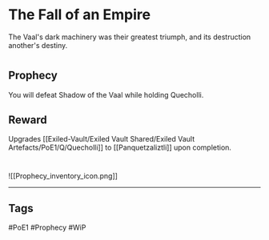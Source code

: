 # The Fall of an Empire
The Vaal's dark machinery was their greatest triumph, and its destruction another's destiny.
#
## Prophecy
You will defeat Shadow of the Vaal while holding Quecholli.
## Reward
Upgrades [[Exiled-Vault/Exiled Vault Shared/Exiled Vault Artefacts/PoE1/Q/Quecholli]] to [[Panquetzaliztli]] upon completion. 

#
![[Prophecy_inventory_icon.png]]

---
## Tags
#PoE1 
#Prophecy
#WiP 